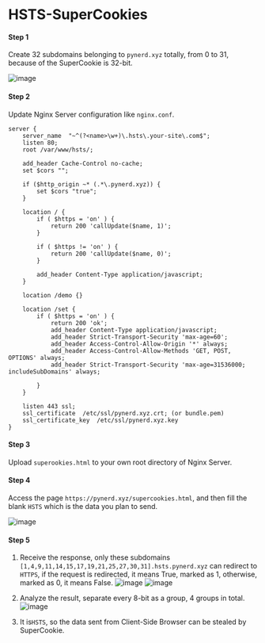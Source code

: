 # HSTS-SuperCookies



#### Step 1
Create 32 subdomains belonging to ``pynerd.xyz`` totally, from 0 to 31, because of the SuperCookie is 32-bit.

![image](https://user-images.githubusercontent.com/41412951/125381027-ca7a3080-e3c5-11eb-9775-ecb53ec6c34d.png)


#### Step 2
Update Nginx Server configuration like ``nginx.conf``.
```
server {
    server_name  "~^(?<name>\w+)\.hsts\.your-site\.com$";
    listen 80;
    root /var/www/hsts/;

    add_header Cache-Control no-cache;
    set $cors "";

    if ($http_origin ~* (.*\.pynerd.xyz)) {
        set $cors "true";
    }

    location / {
        if ( $https = 'on' ) {
            return 200 'callUpdate($name, 1)';
        }

        if ( $https != 'on' ) {
            return 200 'callUpdate($name, 0)';
        }

        add_header Content-Type application/javascript;
    }

    location /demo {}

    location /set {
        if ( $https = 'on' ) {
            return 200 'ok';
            add_header Content-Type application/javascript;
            add_header Strict-Transport-Security 'max-age=60';
            add_header Access-Control-Allow-Origin '*' always;
            add_header Access-Control-Allow-Methods 'GET, POST, OPTIONS' always;
            add_header Strict-Transport-Security 'max-age=31536000; includeSubDomains' always;

        }
    }

    listen 443 ssl;
    ssl_certificate  /etc/ssl/pynerd.xyz.crt; (or bundle.pem)
    ssl_certificate_key  /etc/ssl/pynerd.xyz.key
}
```

#### Step 3
Upload ``superookies.html`` to your own root directory of Nginx Server.

#### Step 4
Access the page ``https://pynerd.xyz/supercookies.html``, and then fill the blank ``HSTS`` which is the data you plan to send.

![image](https://github.com/pyn3rd/HSTS-SuperCookies/blob/main/supercookie-demo.gif)

#### Step 5

1) Receive the response, only these subdomains ``[1,4,9,11,14,15,17,19,21,25,27,30,31].hsts.pynerd.xyz`` can redirect to ``HTTPS``, if the request is redirected, it means True, marked as 1, otherwise, marked as 0, it means False.
![image](https://user-images.githubusercontent.com/41412951/125384856-1cbe5000-e3cc-11eb-92b5-61fe5832244b.png)
![image](https://user-images.githubusercontent.com/41412951/125390505-960e7080-e3d5-11eb-8ded-b6bcaa958a10.png)


2) Analyze the result, separate every 8-bit as a group, 4 groups in total.
![image](https://user-images.githubusercontent.com/41412951/125388718-978a6980-e3d2-11eb-813e-10805d75121c.png)


3) It is``HSTS``, so the data sent from Client-Side Browser can be stealed by SuperCookie.

